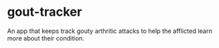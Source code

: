 # gout-tracker
An app that keeps track gouty arthritic attacks to help the afflicted learn more about their condition.
